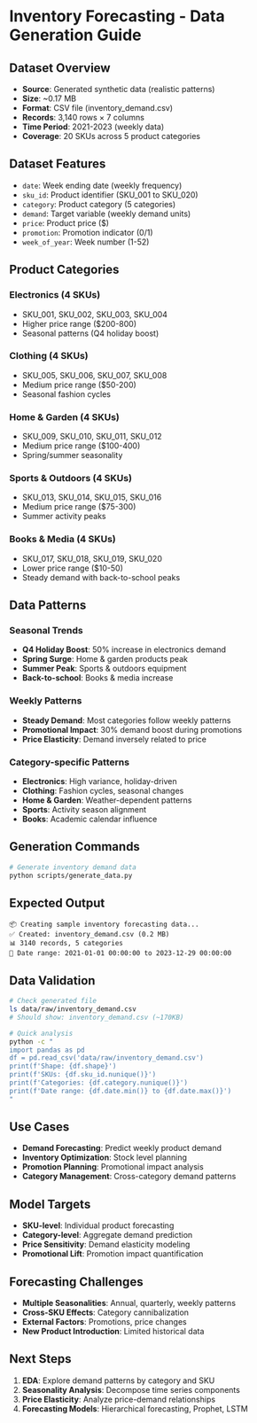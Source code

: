 # Inventory Forecasting - Data Generation Guide

## Dataset Overview

- **Source**: Generated synthetic data (realistic patterns)
- **Size**: ~0.17 MB
- **Format**: CSV file (inventory_demand.csv)
- **Records**: 3,140 rows × 7 columns
- **Time Period**: 2021-2023 (weekly data)
- **Coverage**: 20 SKUs across 5 product categories

## Dataset Features

- `date`: Week ending date (weekly frequency)
- `sku_id`: Product identifier (SKU_001 to SKU_020)
- `category`: Product category (5 categories)
- `demand`: Target variable (weekly demand units)
- `price`: Product price ($)
- `promotion`: Promotion indicator (0/1)
- `week_of_year`: Week number (1-52)

## Product Categories

### Electronics (4 SKUs)

- SKU_001, SKU_002, SKU_003, SKU_004
- Higher price range ($200-800)
- Seasonal patterns (Q4 holiday boost)

### Clothing (4 SKUs)

- SKU_005, SKU_006, SKU_007, SKU_008
- Medium price range ($50-200)
- Seasonal fashion cycles

### Home & Garden (4 SKUs)

- SKU_009, SKU_010, SKU_011, SKU_012
- Medium price range ($100-400)
- Spring/summer seasonality

### Sports & Outdoors (4 SKUs)

- SKU_013, SKU_014, SKU_015, SKU_016
- Medium price range ($75-300)
- Summer activity peaks

### Books & Media (4 SKUs)

- SKU_017, SKU_018, SKU_019, SKU_020
- Lower price range ($10-50)
- Steady demand with back-to-school peaks

## Data Patterns

### Seasonal Trends

- **Q4 Holiday Boost**: 50% increase in electronics demand
- **Spring Surge**: Home & garden products peak
- **Summer Peak**: Sports & outdoors equipment
- **Back-to-school**: Books & media increase

### Weekly Patterns

- **Steady Demand**: Most categories follow weekly patterns
- **Promotional Impact**: 30% demand boost during promotions
- **Price Elasticity**: Demand inversely related to price

### Category-specific Patterns

- **Electronics**: High variance, holiday-driven
- **Clothing**: Fashion cycles, seasonal changes
- **Home & Garden**: Weather-dependent patterns
- **Sports**: Activity season alignment
- **Books**: Academic calendar influence

## Generation Commands

```bash
# Generate inventory demand data
python scripts/generate_data.py
```

## Expected Output

```
📦 Creating sample inventory forecasting data...
✅ Created: inventory_demand.csv (0.2 MB)
📊 3140 records, 5 categories
📅 Date range: 2021-01-01 00:00:00 to 2023-12-29 00:00:00
```

## Data Validation

```bash
# Check generated file
ls data/raw/inventory_demand.csv
# Should show: inventory_demand.csv (~170KB)

# Quick analysis
python -c "
import pandas as pd
df = pd.read_csv('data/raw/inventory_demand.csv')
print(f'Shape: {df.shape}')
print(f'SKUs: {df.sku_id.nunique()}')
print(f'Categories: {df.category.nunique()}')
print(f'Date range: {df.date.min()} to {df.date.max()}')
"
```

## Use Cases

- **Demand Forecasting**: Predict weekly product demand
- **Inventory Optimization**: Stock level planning
- **Promotion Planning**: Promotional impact analysis
- **Category Management**: Cross-category demand patterns

## Model Targets

- **SKU-level**: Individual product forecasting
- **Category-level**: Aggregate demand prediction
- **Price Sensitivity**: Demand elasticity modeling
- **Promotional Lift**: Promotion impact quantification

## Forecasting Challenges

- **Multiple Seasonalities**: Annual, quarterly, weekly patterns
- **Cross-SKU Effects**: Category cannibalization
- **External Factors**: Promotions, price changes
- **New Product Introduction**: Limited historical data

## Next Steps

1. **EDA**: Explore demand patterns by category and SKU
1. **Seasonality Analysis**: Decompose time series components
1. **Price Elasticity**: Analyze price-demand relationships
1. **Forecasting Models**: Hierarchical forecasting, Prophet, LSTM
